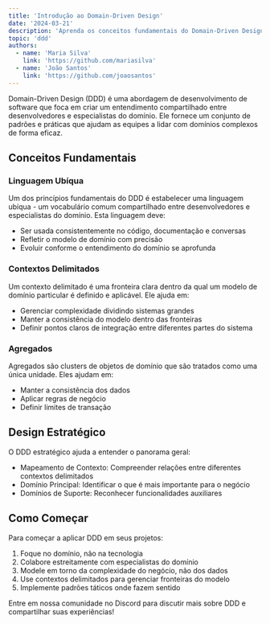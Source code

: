 ```yaml
---
title: 'Introdução ao Domain-Driven Design'
date: '2024-03-21'
description: 'Aprenda os conceitos fundamentais do Domain-Driven Design (DDD) e como ele pode ajudar você a construir software melhor'
topic: 'ddd'
authors:
  - name: 'Maria Silva'
    link: 'https://github.com/mariasilva'
  - name: 'João Santos'
    link: 'https://github.com/joaosantos'
---
```


Domain-Driven Design (DDD) é uma abordagem de desenvolvimento de software que foca em criar um entendimento compartilhado entre desenvolvedores e especialistas do domínio. Ele fornece um conjunto de padrões e práticas que ajudam as equipes a lidar com domínios complexos de forma eficaz.

## Conceitos Fundamentais

### Linguagem Ubíqua

Um dos princípios fundamentais do DDD é estabelecer uma linguagem ubíqua - um vocabulário comum compartilhado entre desenvolvedores e especialistas do domínio. Esta linguagem deve:

- Ser usada consistentemente no código, documentação e conversas
- Refletir o modelo de domínio com precisão
- Evoluir conforme o entendimento do domínio se aprofunda

### Contextos Delimitados

Um contexto delimitado é uma fronteira clara dentro da qual um modelo de domínio particular é definido e aplicável. Ele ajuda em:

- Gerenciar complexidade dividindo sistemas grandes
- Manter a consistência do modelo dentro das fronteiras
- Definir pontos claros de integração entre diferentes partes do sistema

### Agregados

Agregados são clusters de objetos de domínio que são tratados como uma única unidade. Eles ajudam em:

- Manter a consistência dos dados
- Aplicar regras de negócio
- Definir limites de transação

## Design Estratégico

O DDD estratégico ajuda a entender o panorama geral:

- Mapeamento de Contexto: Compreender relações entre diferentes contextos delimitados
- Domínio Principal: Identificar o que é mais importante para o negócio
- Domínios de Suporte: Reconhecer funcionalidades auxiliares

## Como Começar

Para começar a aplicar DDD em seus projetos:

1. Foque no domínio, não na tecnologia
2. Colabore estreitamente com especialistas do domínio
3. Modele em torno da complexidade do negócio, não dos dados
4. Use contextos delimitados para gerenciar fronteiras do modelo
5. Implemente padrões táticos onde fazem sentido

Entre em nossa comunidade no Discord para discutir mais sobre DDD e compartilhar suas experiências! 